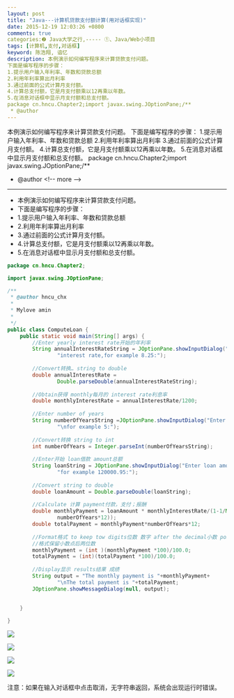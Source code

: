 ```yaml
---
layout: post
title: "Java---计算机贷款支付额计算(用对话框实现)"
date: 2015-12-19 12:03:26 +0800
comments: true
categories:❷ Java大学之行,----- ①、Java/Web小项目
tags: [计算机,支付,对话框]
keyword: 陈浩翔, 谙忆
description: 本例演示如何编写程序来计算贷款支付问题。
下面是编写程序的步骤：
1.提示用户输入年利率、年数和贷款总额
2.利用年利率算出月利率
3.通过前面的公式计算月支付额。
4.计算总支付额，它是月支付额乘以12再乘以年数。
5.在消息对话框中显示月支付额和总支付额。
package cn.hncu.Chapter2;import javax.swing.JOptionPane;/**
 * @author 
---
```



本例演示如何编写程序来计算贷款支付问题。
下面是编写程序的步骤：
1.提示用户输入年利率、年数和贷款总额
2.利用年利率算出月利率
3.通过前面的公式计算月支付额。
4.计算总支付额，它是月支付额乘以12再乘以年数。
5.在消息对话框中显示月支付额和总支付额。
package cn.hncu.Chapter2;import javax.swing.JOptionPane;/**
 * @author
&#60;!-- more --&#62;
----------

 * 本例演示如何编写程序来计算贷款支付问题。
 * 下面是编写程序的步骤：
 * 1.提示用户输入年利率、年数和贷款总额
 * 2.利用年利率算出月利率
 * 3.通过前面的公式计算月支付额。
 * 4.计算总支付额，它是月支付额乘以12再乘以年数。
 * 5.在消息对话框中显示月支付额和总支付额。
```java
package cn.hncu.Chapter2;

import javax.swing.JOptionPane;

/**
 * @author hncu_chx
 *
 * Mylove amin
 * 
 */
public class ComputeLoan {
	public static void main(String[] args) {
		//Enter yearly interest rate开始的年利率
		String annualInterestRateString = JOptionPane.showInputDialog("Enter yearly " +
				"interest rate,for example 8.25:");
		
		//Convert转换… string to double
		double annualInterestRate = 
				Double.parseDouble(annualInterestRateString);
		
		//Obtain获得 monthly每月的 interest rate利息率
		double monthlyInterestRate = annualInterestRate/1200;
		
		//Enter number of years 
		String numberOfYearsString =JOptionPane.showInputDialog("Enter number of years as an integer," +
				"\nfor example 5:");
		
		//Convert转换 string to int 
		int numberOfYears = Integer.parseInt(numberOfYearsString);
		
		//Enter开始 loan借款 amount总额
		String loanString = JOptionPane.showInputDialog("Enter loan amount," +
				"for example 120000.95:");
		
		//Convert string to double
		double loanAmount = Double.parseDouble(loanString);
		
		//Calculate 计算 payment付款，支付；报酬
		double monthlyPayment = loanAmount * monthlyInterestRate/(1-1/Math.pow(1+monthlyInterestRate, 
				numberOfYears*12));
		double totalPayment = monthlyPayment*numberOfYears*12;
		
		//Format格式 to keep tow digits位数 数字 after the decimal小数 point点
		//格式保留小数点后两位数
		monthlyPayment = (int )(monthlyPayment *100)/100.0;
		totalPayment = (int)(totalPayment *100)/100.0;
		
		//Display显示 results结果 成绩 
		String output = "The monthly payment is "+monthlyPayment+
				"\nThe total payment is "+totalPayment;
		JOptionPane.showMessageDialog(null, output);
		
		
	}

}
```
![](http://img.blog.csdn.net/20151219000034994)

![](http://img.blog.csdn.net/20151219000043538)

![](http://img.blog.csdn.net/20151219000053498)

![](http://img.blog.csdn.net/20151219000100589)

注意：如果在输入对话框中点击取消，无字符串返回，系统会出现运行时错误。